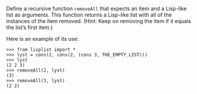 Define a recursive function `removeAll` that expects an item and a Lisp-like list as arguments. This function returns a Lisp-like list with all of the instances of the item removed. (Hint: Keep on removing the item if it equals the list’s first item.)

Here is an example of its use: 

```
>>> from lisplist import *
>>> lyst = cons(2, cons(2, (cons 3, THE_EMPTY_LIST)))
>>> lyst
(2 2 3)
>>> removeAll(2, lyst)
(3)
>>> removeAll(3, lyst)
(2 2)
```
